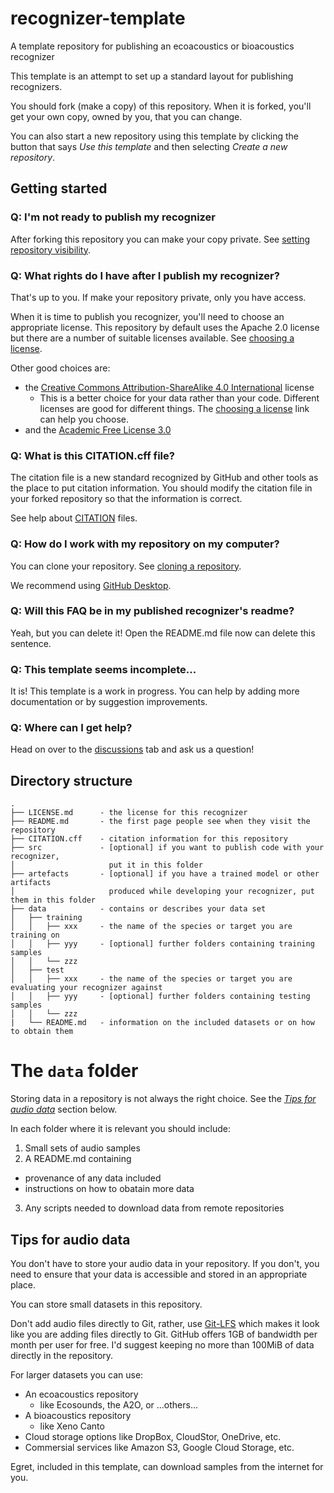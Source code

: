 # recognizer-template

A template repository for publishing an ecoacoustics or bioacoustics recognizer

This template is an attempt to set up a standard layout for publishing recognizers.

You should fork (make a copy) of this repository. When it is forked, you'll
get your own copy, owned by you, that you can change. 

You can also start a new repository using this template by clicking the button that says _Use this template_ and then selecting _Create a new repository_.

## Getting started

### Q: I'm not ready to publish my recognizer

After forking this repository you can make your copy private. See
[setting repository visibility](https://docs.github.com/en/repositories/managing-your-repositorys-settings-and-features/managing-repository-settings/setting-repository-visibility).

### Q: What rights do I have after I publish my recognizer?

That's up to you. If make your repository private, only you have access.

When it is time to publish you recognizer, you'll need to choose an appropriate
license. This repository by default uses the Apache 2.0 license but there are a
number of suitable licenses available. See [choosing a license](https://choosealicense.com/).

Other good choices are:

- the [Creative Commons Attribution-ShareAlike 4.0 International](https://choosealicense.com/licenses/cc-by-sa-4.0/) license 
  - This is a better choice for your data rather than your code. Different licenses are good for different things. The [choosing a license](https://choosealicense.com/) link can help you choose.
- and the [Academic Free License 3.0](https://choosealicense.com/licenses/afl-3.0/)

### Q: What is this CITATION.cff file?

The citation file is a new standard recognized by GitHub and other tools as the
place to put citation information. You should modify the citation file in your
forked repository so that the information is correct.

See help about [CITATION](https://docs.github.com/repositories/managing-your-repositorys-settings-and-features/customizing-your-repository/about-citation-files)
files.

### Q: How do I work with my repository on my computer?

You can clone your repository. See [cloning a repository](https://help.github.com/articles/cloning-a-repository/).

We recommend using [GitHub Desktop](https://desktop.github.com/).

### Q: Will this FAQ be in my published recognizer's readme?

Yeah, but you can delete it! Open the README.md file now can delete this sentence.

### Q: This template seems incomplete...

It is! This template is a work in progress. You can help by adding more documentation
or by suggestion improvements.

### Q: Where can I get help?

Head on over to the [discussions](https://github.com/ecoacoustics/recognizer-template/discussions)
tab and ask us a question!

## Directory structure

```
.
├── LICENSE.md      - the license for this recognizer
├── README.md       - the first page people see when they visit the repository
├── CITATION.cff    - citation information for this repository
├── src             - [optional] if you want to publish code with your recognizer,
│                     put it in this folder
├── artefacts       - [optional] if you have a trained model or other artifacts
│                     produced while developing your recognizer, put them in this folder
├── data            - contains or describes your data set
│   ├── training
│   │   ├── xxx     - the name of the species or target you are training on
│   │   ├── yyy     - [optional] further folders containing training samples
│   │   └── zzz     
│   ├── test
│   │   ├── xxx     - the name of the species or target you are evaluating your recognizer against
│   │   ├── yyy     - [optional] further folders containing testing samples
│   │   └── zzz     
|   └── README.md   - information on the included datasets or on how to obtain them
```

# The `data` folder

Storing data in a repository is not always the right choice. See the [_Tips for audio data_](#tips-for-audio-data) section below.

In each folder where it is relevant you should include:

1. Small sets of audio samples 
2. A README.md containing
  - provenance of any data included
  - instructions on how to obatain more data
3. Any scripts needed to download data from remote repositories

## Tips for audio data

You don't have to store your audio data in your repository. If you don't, you
need to ensure that your data is accessible and stored in an appropriate place.

You can store small datasets in this repository.

Don't add audio files directly to Git, rather, use [Git-LFS](https://git-lfs.github.com) which
makes it look like you are adding files directly to Git. GitHub offers 1GB of
bandwidth per month per user for free. I'd suggest keeping no more than 100MiB
of data directly in the repository.

For larger datasets you can use:

- An ecoacoustics repository
    - like Ecosounds, the A2O, or ...others...
- A bioacoustics repository
    - like Xeno Canto
- Cloud storage options like DropBox, CloudStor, OneDrive, etc.
- Commersial services like Amazon S3, Google Cloud Storage, etc.

Egret, included in this template, can download samples from the internet for you.
